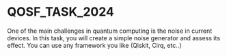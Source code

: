 # QOSF_TASK_2024

One of the main challenges in quantum computing is the noise in current devices. In this task,
you will create a simple noise generator and assess its effect. You can use any framework you
like (Qiskit, Cirq, etc..)
